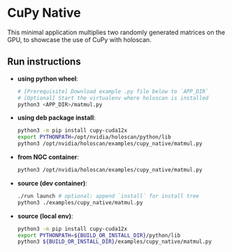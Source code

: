 # CuPy Native

This minimal application multiplies two randomly generated matrices on the GPU, to showcase the use of CuPy with holoscan.

## Run instructions

* **using python wheel**:
  ```bash
  # [Prerequisite] Download example .py file below to `APP_DIR`
  # [Optional] Start the virtualenv where holoscan is installed
  python3 <APP_DIR>/matmul.py
  ```
* **using deb package install**:
  ```bash
  python3 -m pip install cupy-cuda12x
  export PYTHONPATH=/opt/nvidia/holoscan/python/lib
  python3 /opt/nvidia/holoscan/examples/cupy_native/matmul.py
  ```
* **from NGC container**:
  ```bash
  python3 /opt/nvidia/holoscan/examples/cupy_native/matmul.py
  ```
* **source (dev container)**:
  ```bash
  ./run launch # optional: append `install` for install tree
  python3 ./examples/cupy_native/matmul.py
  ```
* **source (local env)**:
  ```bash
  python3 -m pip install cupy-cuda12x
  export PYTHONPATH=${BUILD_OR_INSTALL_DIR}/python/lib
  python3 ${BUILD_OR_INSTALL_DIR}/examples/cupy_native/matmul.py
  ```
